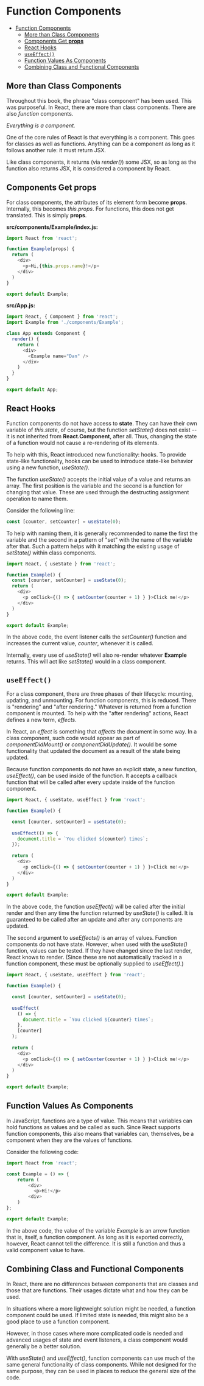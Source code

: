 # Function Components

- [Function Components](#function-components)
  - [More than Class Components](#more-than-class-components)
  - [Components Get **props**](#components-get-props)
  - [React Hooks](#react-hooks)
  - [`useEffect()`](#useeffect)
  - [Function Values As Components](#function-values-as-components)
  - [Combining Class and Functional Components](#combining-class-and-functional-components)

## More than Class Components

Throughout this book, the phrase "class component" has been used. This was purposeful. In React, there are more than class components. There are also *function* components.

*Everything is a component.*

One of the core rules of React is that everything is a component. This goes for classes as well as functions. Anything can be a component as long as it follows another rule: it must return JSX.

Like class components, it returns (via *render()*) some JSX, so as long as the function also returns JSX, it is considered a component by React.

## Components Get **props**

For class components, the attributes of its element form become **props**. Internally, this becomes *this.props*. For functions, this does not get translated. This is simply **props**.

**src/components/Example/index.js:**

```javascript
import React from 'react';

function Example(props) {
  return (
    <div>
      <p>Hi,{this.props.name}!</p>
    </div>
  )
}

export default Example;
```

**src/App.js:**

```javascript
import React, { Component } from 'react';
import Example from './components/Example';

class App extends Component {
  render() {
    return (
      <div>
        <Example name="Dan" />
      </div>
    )
  }
}

export default App;
```

## React Hooks

Function components do not have access to **state**. They can have their own variable of *this.state*, of course, but the function *setState()* does not exist -- it is not inherited from **React.Component**, after all. Thus, changing the state of a function would not cause a re-rendering of its elements.

To help with this, React introduced new functionality: hooks. To provide state-like functionality, hooks can be used to introduce state-like behavior using a new function, *useState()*.

The function *useState()* accepts the initial value of a value and returns an array. The first position is the variable and the second is a function for changing that value. These are used through the destructing assignment operation to name them.

Consider the following line:

```javascript
const [counter, setCounter] = useState(0);
```

To help with naming them, it is generally recommended to name the first the variable and the second in a pattern of "set" with the name of the variable after that. Such a pattern helps with it matching the existing usage of *setState()* within class components.

```javascript
import React, { useState } from 'react';

function Example() {
  const [counter, setCounter] = useState(0);
  return (
    <div>
      <p onClick={() => { setCounter(counter + 1) } }>Click me!</p>
    </div>
  )
}

export default Example;
```

In the above code, the event listener calls the *setCounter()* function and increases the current value, *counter*, whenever it is called.

Internally, every use of *useState()* will also re-render whatever **Example** returns. This will act like *setState()* would in a class component.

## `useEffect()`

For a class component, there are three phases of their lifecycle: mounting, updating, and unmounting. For function components, this is reduced. There is "rendering" and "after rendering." Whatever is returned from a function component is mounted. To help with the "after rendering" actions, React defines a new term, *effects*.

In React, an *effect* is something that *affects* the document in some way. In a class component, such code would appear as part of *componentDidMount()* or *componentDidUpdate()*. It would be some functionality that updated the document as a result of the state being updated.

Because function components do not have an explicit state, a new function, *useEffect()*, can be used inside of the function. It accepts a callback function that will be called after every update inside of the function component.

```javascript
import React, { useState, useEffect } from 'react';

function Example() {

  const [counter, setCounter] = useState(0);
  
  useEffect(() => {
    document.title = `You clicked ${counter} times`;
  });
  
  return (
    <div>
      <p onClick={() => { setCounter(counter + 1) } }>Click me!</p>
    </div>
  )
}

export default Example;
```

In the above code, the function *useEffect()* will be called after the initial render and then any time the function returned by *useState()* is called. It is guaranteed to be called after an update and after any components are updated.

The second argument to *useEffects()* is an array of values. Function components do not have state. However, when used with the *useState()* function, values can be tested. If they have changed since the last render, React knows to render. (Since these are not automatically tracked in a function component, these must be optionally supplied to *useEffect()*.)

```javascript
import React, { useState, useEffect } from 'react';

function Example() {

  const [counter, setCounter] = useState(0);
  
  useEffect(
    () => {
      document.title = `You clicked ${counter} times`;
    },
    [counter]
  );
  
  return (
    <div>
      <p onClick={() => { setCounter(counter + 1) } }>Click me!</p>
    </div>
  )
}

export default Example;
```

## Function Values As Components

In JavaScript, functions are a type of value. This means that variables can hold functions as values and be called as such. Since React supports function components, this also means that variables can, themselves, be a component when they are the values of functions.

Consider the following code:

```javascript
import React from 'react';

const Example = () => {
    return (
        <div>
          <p>Hi!</p>
        <div>
    )
};

export default Example;
```

In the above code, the value of the variable *Example* is an arrow function that is, itself, a function component. As long as it is exported correctly, however, React cannot tell the difference. It is still a function and thus a valid component value to have.

## Combining Class and Functional Components

In React, there are no differences between components that are classes and those that are functions. Their usages dictate what and how they can be used.

In situations where a more lightweight solution might be needed, a function component could be used. If limited state is needed, this might also be a good place to use a function component.

However, in those cases where more complicated code is needed and advanced usages of state and event listeners, a class component would generally be a better solution.

With *useState()* and *useEffect()*, function components can use much of the same general functionality of class components. While not designed for the same purpose, they can be used in places to reduce the general size of the code.
